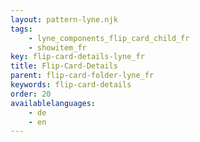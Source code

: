 ```yaml
---
layout: pattern-lyne.njk
tags: 
    - lyne_components_flip_card_child_fr
    - showitem_fr
key: flip-card-details-lyne_fr
title: Flip-Card-Details
parent: flip-card-folder-lyne_fr
keywords: flip-card-details
order: 20
availablelanguages: 
    - de
    - en
---
```

